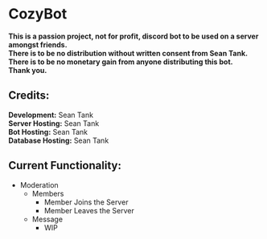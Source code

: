 # CozyBot
**This is a passion project, not for profit, discord bot to be used on a server amongst friends.**  
**There is to be no distribution without written consent from Sean Tank.**  
**There is to be no monetary gain from anyone distributing this bot.**  
**Thank you.** 

## Credits:
**Development:** Sean Tank  
**Server Hosting:** Sean Tank  
**Bot Hosting:** Sean Tank  
**Database Hosting:** Sean Tank  

## Current Functionality:
- Moderation
  - Members
    - Member Joins the Server
    -  Member Leaves the Server
  - Message
    - WIP
